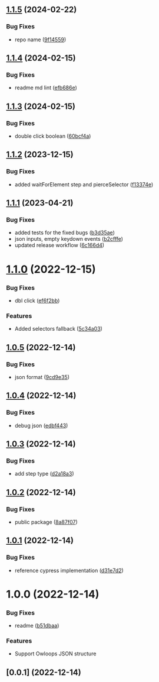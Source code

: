 ## [1.1.5](https://github.com/Owloops/owloops-chrome-recorder/compare/v1.1.4...v1.1.5) (2024-02-22)


### Bug Fixes

* repo name ([9f14559](https://github.com/Owloops/owloops-chrome-recorder/commit/9f1455911d3138f19c984156b1aa4118c8c30c91))

## [1.1.4](https://github.com/Owloops/owloops-chrome-recorder/compare/v1.1.3...v1.1.4) (2024-02-15)


### Bug Fixes

* readme md lint ([efb686e](https://github.com/Owloops/owloops-chrome-recorder/commit/efb686e1ba252fe4673d49c1efb053648a174ba3))

## [1.1.3](https://github.com/Owloops/owloops-chrome-recorder/compare/v1.1.2...v1.1.3) (2024-02-15)


### Bug Fixes

* double click boolean ([60bcf4a](https://github.com/Owloops/owloops-chrome-recorder/commit/60bcf4ac9a4d7003283e3c080ae33aab7a1458a7))

## [1.1.2](https://github.com/Owloops/owloops-chrome-recorder/compare/v1.1.1...v1.1.2) (2023-12-15)


### Bug Fixes

* added waitForElement step and pierceSelector ([f13374e](https://github.com/Owloops/owloops-chrome-recorder/commit/f13374e41083d1c477e38e2fa7622c4a3a8c8b3f))

## [1.1.1](https://github.com/Owloops/owloops-chrome-recorder/compare/v1.1.0...v1.1.1) (2023-04-21)


### Bug Fixes

* added tests for the fixed bugs ([b3d35ae](https://github.com/Owloops/owloops-chrome-recorder/commit/b3d35ae7b02a86358f803e98d4757ca39003a79e))
* json inputs, empty keydown events ([b2cfffe](https://github.com/Owloops/owloops-chrome-recorder/commit/b2cfffe7ee0f4f4dffdd23fa7415938d5e28e985))
* updated release workflow ([6c166d4](https://github.com/Owloops/owloops-chrome-recorder/commit/6c166d46757f6877be6ec8c1e9a6a2eacecae1d9))

# [1.1.0](https://github.com/Owloops/owloops-chrome-recorder/compare/v1.0.5...v1.1.0) (2022-12-15)


### Bug Fixes

* dbl click ([ef6f2bb](https://github.com/Owloops/owloops-chrome-recorder/commit/ef6f2bb15942ef7a753e7ea6647176f064805dd6))


### Features

* Added selectors fallback ([5c34a03](https://github.com/Owloops/owloops-chrome-recorder/commit/5c34a031280ddee0640b03e164876b7498144022))

## [1.0.5](https://github.com/Owloops/owloops-chrome-recorder/compare/v1.0.4...v1.0.5) (2022-12-14)


### Bug Fixes

* json format ([9cd9e35](https://github.com/Owloops/owloops-chrome-recorder/commit/9cd9e352af083412ac292e7e84733a10287dc7c8))

## [1.0.4](https://github.com/Owloops/owloops-chrome-recorder/compare/v1.0.3...v1.0.4) (2022-12-14)


### Bug Fixes

* debug json ([edbf443](https://github.com/Owloops/owloops-chrome-recorder/commit/edbf443d95b22270322faae6df0c16f820b2ec1c))

## [1.0.3](https://github.com/Owloops/owloops-chrome-recorder/compare/v1.0.2...v1.0.3) (2022-12-14)


### Bug Fixes

* add step type ([d2a18a3](https://github.com/Owloops/owloops-chrome-recorder/commit/d2a18a381b7457caacb2a0f6f4fda730bd5c0949))

## [1.0.2](https://github.com/Owloops/owloops-chrome-recorder/compare/v1.0.1...v1.0.2) (2022-12-14)


### Bug Fixes

* public package ([8a87f07](https://github.com/Owloops/owloops-chrome-recorder/commit/8a87f07e6eb9f70be295b698992426072c5808b1))

## [1.0.1](https://github.com/Owloops/owloops-chrome-recorder/compare/v1.0.0...v1.0.1) (2022-12-14)


### Bug Fixes

* reference cypress implementation ([d31e7d2](https://github.com/Owloops/owloops-chrome-recorder/commit/d31e7d2715eadcfde0cb59de3f1ad0654c086e3e))

# 1.0.0 (2022-12-14)


### Bug Fixes

* readme ([b51dbaa](https://github.com/Owloops/owloops-chrome-recorder/commit/b51dbaa2aca67e9748d8b31fa71da3e4149c58d3))

### Features

* Support Owloops JSON structure

## [0.0.1] (2022-12-14)
